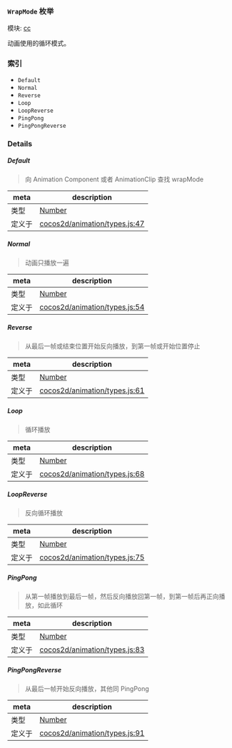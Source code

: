 ### `WrapMode` 枚举



模块: [cc](../modules/cc.md)


动画使用的循环模式。


### 索引
  - `Default`
  - `Normal`
  - `Reverse`
  - `Loop`
  - `LoopReverse`
  - `PingPong`
  - `PingPongReverse`

### Details


##### Default

> 向 Animation Component 或者 AnimationClip 查找 wrapMode

| meta | description |
|------|-------------|
| 类型 | <a href="https://developer.mozilla.org/en/JavaScript/Reference/Global_Objects/Number" class="crosslink external" target="_blank">Number</a> |
| 定义于 | [cocos2d/animation/types.js:47](https://github.com/cocos-creator/engine/blob/79542d65dc19c8718cb54c9afa022e8f91855f48/cocos2d/animation/types.js#L47) |



##### Normal

> 动画只播放一遍

| meta | description |
|------|-------------|
| 类型 | <a href="https://developer.mozilla.org/en/JavaScript/Reference/Global_Objects/Number" class="crosslink external" target="_blank">Number</a> |
| 定义于 | [cocos2d/animation/types.js:54](https://github.com/cocos-creator/engine/blob/79542d65dc19c8718cb54c9afa022e8f91855f48/cocos2d/animation/types.js#L54) |



##### Reverse

> 从最后一帧或结束位置开始反向播放，到第一帧或开始位置停止

| meta | description |
|------|-------------|
| 类型 | <a href="https://developer.mozilla.org/en/JavaScript/Reference/Global_Objects/Number" class="crosslink external" target="_blank">Number</a> |
| 定义于 | [cocos2d/animation/types.js:61](https://github.com/cocos-creator/engine/blob/79542d65dc19c8718cb54c9afa022e8f91855f48/cocos2d/animation/types.js#L61) |



##### Loop

> 循环播放

| meta | description |
|------|-------------|
| 类型 | <a href="https://developer.mozilla.org/en/JavaScript/Reference/Global_Objects/Number" class="crosslink external" target="_blank">Number</a> |
| 定义于 | [cocos2d/animation/types.js:68](https://github.com/cocos-creator/engine/blob/79542d65dc19c8718cb54c9afa022e8f91855f48/cocos2d/animation/types.js#L68) |



##### LoopReverse

> 反向循环播放

| meta | description |
|------|-------------|
| 类型 | <a href="https://developer.mozilla.org/en/JavaScript/Reference/Global_Objects/Number" class="crosslink external" target="_blank">Number</a> |
| 定义于 | [cocos2d/animation/types.js:75](https://github.com/cocos-creator/engine/blob/79542d65dc19c8718cb54c9afa022e8f91855f48/cocos2d/animation/types.js#L75) |



##### PingPong

> 从第一帧播放到最后一帧，然后反向播放回第一帧，到第一帧后再正向播放，如此循环

| meta | description |
|------|-------------|
| 类型 | <a href="https://developer.mozilla.org/en/JavaScript/Reference/Global_Objects/Number" class="crosslink external" target="_blank">Number</a> |
| 定义于 | [cocos2d/animation/types.js:83](https://github.com/cocos-creator/engine/blob/79542d65dc19c8718cb54c9afa022e8f91855f48/cocos2d/animation/types.js#L83) |



##### PingPongReverse

> 从最后一帧开始反向播放，其他同 PingPong

| meta | description |
|------|-------------|
| 类型 | <a href="https://developer.mozilla.org/en/JavaScript/Reference/Global_Objects/Number" class="crosslink external" target="_blank">Number</a> |
| 定义于 | [cocos2d/animation/types.js:91](https://github.com/cocos-creator/engine/blob/79542d65dc19c8718cb54c9afa022e8f91855f48/cocos2d/animation/types.js#L91) |


